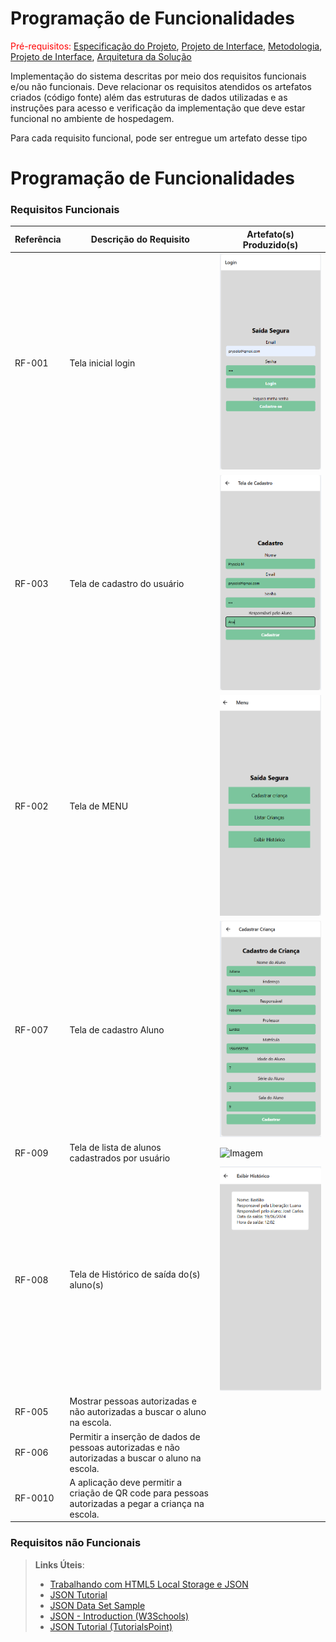 # Programação de Funcionalidades

<span style="color:red">Pré-requisitos: <a href="2-Especificação do Projeto.md"> Especificação do Projeto</a></span>, <a href="3-Projeto de Interface.md"> Projeto de Interface</a>, <a href="4-Metodologia.md"> Metodologia</a>, <a href="3-Projeto de Interface.md"> Projeto de Interface</a>, <a href="5-Arquitetura da Solução.md"> Arquitetura da Solução</a>

Implementação do sistema descritas por meio dos requisitos funcionais e/ou não funcionais. Deve relacionar os requisitos atendidos os artefatos criados (código fonte) além das estruturas de dados utilizadas e as instruções para acesso e verificação da implementação que deve estar funcional no ambiente de hospedagem.

Para cada requisito funcional, pode ser entregue um artefato desse tipo


# Programação de Funcionalidades

### Requisitos Funcionais

| Referência   | Descrição do Requisito  | Artefato(s) Produzido(s) |
|------|-----------------------------------------|----|
| RF-001| Tela inicial login |  ![Imagem](<img/telalogin.png>)     |
| RF-003 |  Tela de cadastro do usuário | ![Imagem](<img/telacadastro.png>)            | 
| RF-002 |   Tela de MENU   |  ![Imagem](<img/telamenu.png>)                   |
| RF-007 |  Tela de cadastro Aluno|      ![Imagem](<img/cadastraraluno.png>)        |
| RF-009 |  Tela de lista de alunos cadastrados por usuário|     ![Imagem](<img/telalistacriança.png>)         |
| RF-008 |  Tela de Histórico de saída do(s) aluno(s)|      ![Imagem](<img/telahistorico.png>)        |
| RF-005 |   Mostrar pessoas autorizadas e não autorizadas a buscar o aluno na escola. |             |	
| RF-006 | Permitir a inserção de dados de pessoas autorizadas e não autorizadas a buscar o aluno na escola.	|                    |
| RF-0010 | A aplicação deve permitir a criação de QR code para pessoas autorizadas a pegar a criança na escola.|     |


### Requisitos não Funcionais



> **Links Úteis**:
>
> - [Trabalhando com HTML5 Local Storage e JSON](https://www.devmedia.com.br/trabalhando-com-html5-local-storage-e-json/29045)
> - [JSON Tutorial](https://www.w3resource.com/JSON)
> - [JSON Data Set Sample](https://opensource.adobe.com/Spry/samples/data_region/JSONDataSetSample.html)
> - [JSON - Introduction (W3Schools)](https://www.w3schools.com/js/js_json_intro.asp)
> - [JSON Tutorial (TutorialsPoint)](https://www.tutorialspoint.com/json/index.htm)
